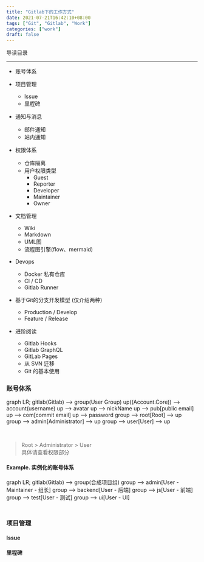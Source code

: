 ```yaml
---
title: "Gitlab下的工作方式"
date: 2021-07-21T16:42:10+08:00 
tags: ["Git", "Gitlab", "Work"]
categories: ["work"]
draft: false
---
```


导读目录

---

- 账号体系
- 项目管理
    - Issue
    - 里程碑
- 通知与消息
    - 邮件通知
    - 站内通知
- 权限体系
    - 仓库隔离
    - 用户权限类型
        - Guest
        - Reporter
        - Developer
        - Maintainer
        - Owner
- 文档管理
    - Wiki
    - Markdown
    - UML图
    - 流程图引擎(flow、mermaid)
- Devops
    - Docker 私有仓库
    - CI / CD
    - Gitlab Runner
- 基于Git的分支开发模型 (仅介绍两种)
    - Production / Develop
    - Feature / Release

- 进阶阅读
    - Gitlab Hooks
    - Gitlab GraphQL
    - GitLab Pages
    - 从 SVN 迁移
    - Git 的基本使用

### 账号体系

<div style="margin-bottom: 45px" class="mermaid">
graph LR;
    gitlab(Gitlab) --> group(User Group)
    up((Account.Core)) --> account(username)
    up --> avatar
    up --> nickName
    up --> pub[public email]
    up --> com[commit email]
    up --> password
    group  --> root[Root] --> up
    group --> admin[Administrator] --> up
    group --> user[User] --> up
</div>

> Root > Administrator > User  
> 具体请查看权限部分

#### Example. 实例化的账号体系

<div style="margin-bottom: 45px" class="mermaid">
graph LR;
    gitlab(Gitlab) --> group(合成项目组)
    group --> admin[User - Maintainer - 组长]
    group --> backend[User - 后端]
    group --> js[User - 前端]
    group --> test[User - 测试]
    group --> ui[User - UI]
</div>

### 项目管理

#### Issue

#### 里程碑
